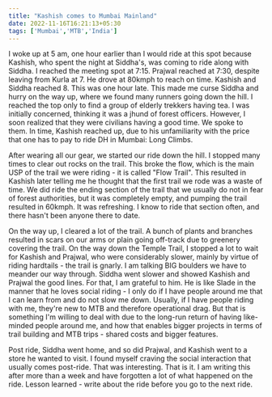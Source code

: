 ```yaml
---
title: "Kashish comes to Mumbai Mainland"
date: 2022-11-16T16:21:13+05:30
tags: ['Mumbai','MTB','India']
---
```

I woke up at 5 am, one hour earlier than I would ride at this spot because Kashish, who spent the night at Siddha's, was coming to ride along with Siddha. I reached the meeting spot at 7:15. Prajwal reached at 7:30, despite leaving from Kurla at 7. He drove at 80kmph to reach on time. Kashish and Siddha reached 8. This was one hour late. This made me curse Siddha and hurry on the way up, where we found many runners going down the hill. I reached the top only to find a group of elderly trekkers having tea. I was initially concerned, thinking it was a jhund of forest officers. However, I soon realized that they were civilians having a good time. We spoke to them. In time, Kashish reached up, due to his unfamiliarity with the price that one has to pay to ride DH in Mumbai: Long Climbs.

After wearing all our gear, we started our ride down the hill. I stopped many times to clear out rocks on the trail. This broke the flow, which is the main USP of the trail we were riding - it is called "Flow Trail". This resulted in Kashish later telling me he thought that the first trail we rode was a waste of time. We did ride the ending section of the trail that we usually do not in fear of forest authorities, but it was completely empty, and pumping the trail resulted in 60kmph. It was refreshing. I know to ride that section often, and there hasn't been anyone there to date.

On the way up, I cleared a lot of the trail. A bunch of plants and branches resulted in scars on our arms or plain going off-track due to greenery covering the trail. On the way down the Temple Trail, I stopped a lot to wait for Kashish and Prajwal, who were considerably slower, mainly by virtue of riding hardtails - the trail is gnarly. I am talking BIG boulders we have to meander our way through. Siddha went slower and showed Kashish and Prajwal the good lines. For that, I am grateful to him. He is like Slade in the manner that he loves social riding - I only do if I have people around me that I can learn from and do not slow me down. Usually, if I have people riding with me, they're new to MTB and therefore operational drag. But that is something I'm willing to deal with due to the long-run return of having like-minded people around me, and how that enables bigger projects in terms of trail building and MTB trips  - shared costs and bigger features.

Post ride, Siddha went home, and so did Prajwal, and Kashish went to a store he wanted to visit. I found myself craving the social interaction that usually comes post-ride. That was interesting. That is it. I am writing this after more than a week and have forgotten a lot of what happened on the ride. Lesson learned - write about the ride before you go to the next ride.
